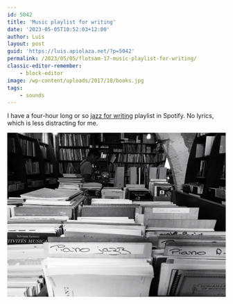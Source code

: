```yaml
---
id: 5042
title: 'Music playlist for writing'
date: '2023-05-05T10:52:03+12:00'
author: Luis
layout: post
guid: 'https://luis.apiolaza.net/?p=5042'
permalink: /2023/05/05/flotsam-17-music-playlist-for-writing/
classic-editor-remember:
    - block-editor
image: /wp-content/uploads/2017/10/books.jpg
tags:
    - sounds
---
```


I have a four-hour long or so [jazz for writing](https://open.spotify.com/playlist/2jchiYCrPEbAzTwPrRz4Pz?si=681a3318c49e40dc) playlist in Spotify. No lyrics, which is less distracting for me.

![Jazz music shop in Montpellier](/assets/images/books.jpg)